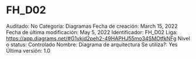 # FH_D02

Auditado: No
Categoría: Diagramas
Fecha de creación: March 15, 2022
Fecha de última modificación: May 5, 2022
Identificador: FH_D02
Liga: https://app.diagrams.net/#G1vkjd2peh2-49HAPHJ55mo34SMOtfkNFg
Nivel o status: Controlado
Nombre: Diagrama de arquitectura
Se utiliza?: Yes
Última versión: 1.0